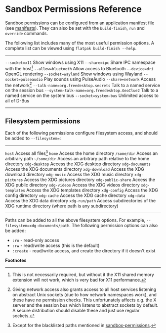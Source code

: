 # Sandbox Permissions Reference

Sandbox permissions can be configured from an application manifest file
(see [manifests](manifests)). They can also be set
with the `build-finish`, `run` and `override` commands.

The following list includes many of the most useful permission options.
A complete list can be viewed using `flatpak build-finish --help`.

---

`--socket=x11` Show windows using X11
`--share=ipc` Share IPC namespace with the host[^1]
`--allow=bluetooth` Allow access to Bluetooth
`--device=dri` OpenGL rendering
`--socket=wayland` Show windows using Wayland
`--socket=pulseaudio` Play sounds using PulseAudio
`--share=network` Access the network[^2]
`--talk-name=org.freedesktop.secrets` Talk to a named service on the session bus
`--system-talk-name=org.freedesktop.GeoClue2` Talk to a named service on the system bus
`--socket=system-bus` Unlimited access to all of D-Bus

---

## Filesystem permissions

Each of the following permissions configure filesystem access, and
should be added to `--filesystem=`:

---

`host` Access all files[^3]
`home` Access the home directory
`/some/dir` Access an arbitrary path
`~/some/dir` Access an arbitrary path relative to the home directory
`xdg-desktop` Access the XDG desktop directory
`xdg-documents` Access the XDG documents directory
`xdg-download` Access the XDG download directory
`xdg-music` Access the XDG music directory
`xdg-pictures` Access the XDG pictures directory
`xdg-public-share` Access the XDG public directory
`xdg-videos` Access the XDG videos directory
`xdg-templates` Access the XDG templates directory
`xdg-config` Access the XDG config directory
`xdg-cache` Access the XDG cache directory
`xdg-data` Access the XDG data directory
`xdg-run/path` Access subdirectories of the XDG runtime directory (where path is any subdirectory)

---

Paths can be added to all the above filesystem options. For example,
`--filesystem=xdg-documents/path`. The following permission options can
also be added:

- `:ro` - read-only access
- `:rw` - read/write access (this is the default)
- `:create` - read/write access, and create the directory if it
  doesn't exist

**Footnotes**

[^1]:
    This is not necessarily required, but without it the X11 shared
    memory extension will not work, which is very bad for X11
    performance.

[^2]:
    Giving network access also grants access to all host services
    listening on abstract Unix sockets (due to how network namespaces
    work), and these have no permission checks. This unfortunately
    affects e.g. the X server and the session bus which listens to
    abstract sockets by default. A secure distribution should disable
    these and just use regular sockets.

[^3]:
    Except for the blacklisted paths mentioned in
    [sandbox-permissions](sandbox-permissions).
